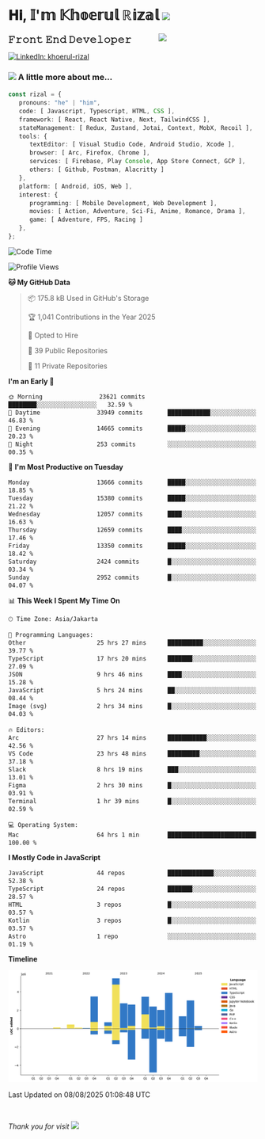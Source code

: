 <h1> 𝐇𝐢, 𝕀'𝕞 𝕂𝕙𝕠𝕖𝕣𝕦𝕝 ℝ𝕚𝕫𝕒𝕝 <img src="https://media.giphy.com/media/mGcNjsfWAjY5AEZNw6/giphy.gif" width="50"></h1>
<img align='right' src="https://media.giphy.com/media/v1.Y2lkPTc5MGI3NjExOWI2ajR2NGJubzBsZHFuaHMwajRrcDNsNXJwOG8yb3F0NjhkNXF4OSZlcD12MV9pbnRlcm5hbF9naWZfYnlfaWQmY3Q9cw/fkZukR450RQ1qnGaq9/giphy.gif" width="200">
<strong style="font-size:20px;">𝙵𝚛𝚘𝚗𝚝 𝙴𝚗𝚍 𝙳𝚎𝚟𝚎𝚕𝚘𝚙𝚎𝚛</strong>
</p></em>

[![LinkedIn: khoerul-rizal](https://img.shields.io/badge/khoerul--rizal-blue?style=flat-square&logo=Linkedin&logoColor=white&link=https://www.linkedin.com/in/khoerul-rizal/)](https://www.linkedin.com/in/khoerul-rizal/)

### <img src="https://media.giphy.com/media/VgCDAzcKvsR6OM0uWg/giphy.gif" width="50"> A little more about me...

```typescript
const rizal = {
   pronouns: "he" | "him",
   code: [ Javascript, Typescript, HTML, CSS ],
   framework: [ React, React Native, Next, TailwindCSS ],
   stateManagement: [ Redux, Zustand, Jotai, Context, MobX, Recoil ],
   tools: {
      textEditor: [ Visual Studio Code, Android Studio, Xcode ],
      browser: [ Arc, Firefox, Chrome ],
      services: [ Firebase, Play Console, App Store Connect, GCP ],
      others: [ Github, Postman, Alacritty ]
   },
   platform: [ Android, iOS, Web ],
   interest: {
      programming: [ Mobile Development, Web Development ],
      movies: [ Action, Adventure, Sci-Fi, Anime, Romance, Drama ],
      game: [ Adventure, FPS, Racing ]
   },
};
```

<!--START_SECTION:waka-->
![Code Time](http://img.shields.io/badge/Code%20Time-3%2C618%20hrs%2030%20mins-blue)

![Profile Views](http://img.shields.io/badge/Profile%20Views-0-blue)

**🐱 My GitHub Data** 

> 📦 175.8 kB Used in GitHub's Storage 
 > 
> 🏆 1,041 Contributions in the Year 2025
 > 
> 💼 Opted to Hire
 > 
> 📜 39 Public Repositories 
 > 
> 🔑 11 Private Repositories 
 > 
**I'm an Early 🐤** 

```text
🌞 Morning                23621 commits       ████████░░░░░░░░░░░░░░░░░   32.59 % 
🌆 Daytime                33949 commits       ████████████░░░░░░░░░░░░░   46.83 % 
🌃 Evening                14665 commits       █████░░░░░░░░░░░░░░░░░░░░   20.23 % 
🌙 Night                  253 commits         ░░░░░░░░░░░░░░░░░░░░░░░░░   00.35 % 
```
📅 **I'm Most Productive on Tuesday** 

```text
Monday                   13666 commits       █████░░░░░░░░░░░░░░░░░░░░   18.85 % 
Tuesday                  15380 commits       █████░░░░░░░░░░░░░░░░░░░░   21.22 % 
Wednesday                12057 commits       ████░░░░░░░░░░░░░░░░░░░░░   16.63 % 
Thursday                 12659 commits       ████░░░░░░░░░░░░░░░░░░░░░   17.46 % 
Friday                   13350 commits       █████░░░░░░░░░░░░░░░░░░░░   18.42 % 
Saturday                 2424 commits        █░░░░░░░░░░░░░░░░░░░░░░░░   03.34 % 
Sunday                   2952 commits        █░░░░░░░░░░░░░░░░░░░░░░░░   04.07 % 
```


📊 **This Week I Spent My Time On** 

```text
🕑︎ Time Zone: Asia/Jakarta

💬 Programming Languages: 
Other                    25 hrs 27 mins      ██████████░░░░░░░░░░░░░░░   39.77 % 
TypeScript               17 hrs 20 mins      ███████░░░░░░░░░░░░░░░░░░   27.09 % 
JSON                     9 hrs 46 mins       ████░░░░░░░░░░░░░░░░░░░░░   15.28 % 
JavaScript               5 hrs 24 mins       ██░░░░░░░░░░░░░░░░░░░░░░░   08.44 % 
Image (svg)              2 hrs 34 mins       █░░░░░░░░░░░░░░░░░░░░░░░░   04.03 % 

🔥 Editors: 
Arc                      27 hrs 14 mins      ███████████░░░░░░░░░░░░░░   42.56 % 
VS Code                  23 hrs 48 mins      █████████░░░░░░░░░░░░░░░░   37.18 % 
Slack                    8 hrs 19 mins       ███░░░░░░░░░░░░░░░░░░░░░░   13.01 % 
Figma                    2 hrs 30 mins       █░░░░░░░░░░░░░░░░░░░░░░░░   03.91 % 
Terminal                 1 hr 39 mins        █░░░░░░░░░░░░░░░░░░░░░░░░   02.59 % 

💻 Operating System: 
Mac                      64 hrs 1 min        █████████████████████████   100.00 % 
```

**I Mostly Code in JavaScript** 

```text
JavaScript               44 repos            █████████████░░░░░░░░░░░░   52.38 % 
TypeScript               24 repos            ███████░░░░░░░░░░░░░░░░░░   28.57 % 
HTML                     3 repos             █░░░░░░░░░░░░░░░░░░░░░░░░   03.57 % 
Kotlin                   3 repos             █░░░░░░░░░░░░░░░░░░░░░░░░   03.57 % 
Astro                    1 repo              ░░░░░░░░░░░░░░░░░░░░░░░░░   01.19 % 
```



**Timeline**

![Lines of Code chart](https://raw.githubusercontent.com/khoerulrizal/khoerulrizal/main/assets/bar_graph.png)


 Last Updated on 08/08/2025 01:08:48 UTC
<!--END_SECTION:waka-->
</details>
<br/>

<em>Thank you for visit</em> <img src="https://media.giphy.com/media/v1.Y2lkPTc5MGI3NjExcHdvNm1qZWtjaGw0ZjdwM3Z3NnY2dHlueTVuODBta2FiY20wM2YybSZlcD12MV9pbnRlcm5hbF9naWZfYnlfaWQmY3Q9cw/tV25tpdKqdFa9x81k2/giphy.gif" width="40">
